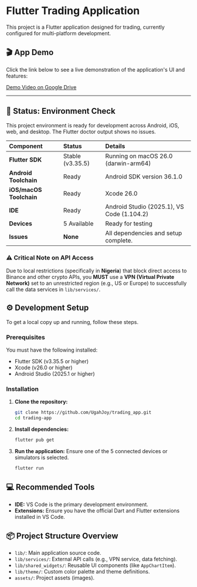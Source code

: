 # Flutter Trading Application

This project is a Flutter application designed for trading, currently configured for multi-platform development.
## 🎬 App Demo

Click the link below to see a live demonstration of the application's UI and features:

[Demo Video on Google Drive](https://drive.google.com/file/d/1VQg17lW_KFjlSMZV1AiuQEEvAAFel35A/view?usp=share_link)

---
## 🚀 Status: Environment Check

This project environment is ready for development across Android, iOS, web, and desktop. The Flutter doctor output shows no issues.

| Component | Status | Details | 
| :--- | :--- | :--- | 
| **Flutter SDK** | Stable (v3.35.5) | Running on macOS 26.0 (darwin-arm64) | 
| **Android Toolchain** | Ready | Android SDK version 36.1.0 | 
| **iOS/macOS Toolchain** | Ready | Xcode 26.0 |  
| **IDE** | Ready | Android Studio (2025.1), VS Code (1.104.2) | 
| **Devices** | 5 Available | Ready for testing | 
| **Issues** | **None** | All dependencies and setup complete. | 

### ⚠️ Critical Note on API Access

Due to local restrictions (specifically in **Nigeria**) that block direct access to Binance and other crypto APIs, you **MUST** use a **VPN (Virtual Private Network)** set to an unrestricted region (e.g., US or Europe) to successfully call the data services in `lib/services/`.


## ⚙️ Development Setup

To get a local copy up and running, follow these steps.

### Prerequisites

You must have the following installed:

* Flutter SDK (v3.35.5 or higher)
* Xcode (v26.0 or higher)
* Android Studio (2025.1 or higher)

### Installation

1.  **Clone the repository:**

    ```bash
    git clone https://github.com/UgahJoy/trading_app.git
    cd trading-app
    ```

2.  **Install dependencies:**

    ```bash
    flutter pub get
    ```

3.  **Run the application:**
    Ensure one of the 5 connected devices or simulators is selected.

    ```bash
    flutter run
    ```

## 💻 Recommended Tools

* **IDE:** VS Code is the primary development environment.
* **Extensions:** Ensure you have the official Dart and Flutter extensions installed in VS Code.

## 📦 Project Structure Overview

* `lib/`: Main application source code.
* `lib/services/`: External API calls (e.g., VPN service, data fetching).
* `lib/shared_widgets/`: Reusable UI components (like `AppChartItem`).
* `lib/theme/`: Custom color palette and theme definitions.
* `assets/`: Project assets (images).